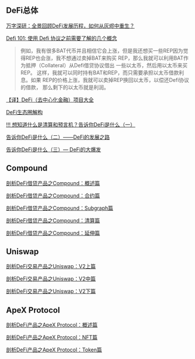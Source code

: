 ## DeFi总体
[万字深研：全景回顾DeFi发展历程，如何从灰烬中重生？](https://www.odaily.news/post/5181535)

[Defi 101: 使用 Defi 协议之前需要了解的几个概念](https://learnblockchain.cn/article/1181)
>例如，我有很多BAT代币并且相信它会上涨，但是我还想买一些REP因为觉得REP也会涨，我不想通过卖掉BAT来购买 REP，那么我就可以利用BAT作为抵押（Collateral）从Defi借贷协议借出 一些以太币，然后用以太币来买REP。
>这样，我就可以同时持有BAT和REP，而只需要承担以太币借款利息。如果 REP的价格上涨，我就可以卖掉REP换回以太币，以偿还Defi协议的借款， 那么剩下的以太币就是利润。

[【译】DeFi（去中心化金融）项目大全](https://learnblockchain.cn/article/1185)

[DeFi生态圈解构](https://learnblockchain.cn/article/676)

[!!! 想知道什么是清算和预言机？告诉你DeFi是什么（一）](https://learnblockchain.cn/article/2558)

[告诉你DeFi是什么（二）——DeFi的发展之路](https://learnblockchain.cn/article/2559)

[告诉你DeFi是什么（三）— DeFi的大爆发](https://learnblockchain.cn/article/2583)

## Compound
[剖析DeFi借贷产品之Compound：概述篇](https://learnblockchain.cn/article/2593)

[剖析DeFi借贷产品之Compound：合约篇](https://learnblockchain.cn/article/2618)

[剖析DeFi借贷产品之Compound：Subgraph篇](https://learnblockchain.cn/article/2632)

[剖析DeFi借贷产品之Compound：清算篇](https://learnblockchain.cn/article/2643)

[剖析DeFi借贷产品之Compound：延伸篇](https://learnblockchain.cn/article/2711)

## Uniswap
[剖析DeFi交易产品之Uniswap：V2上篇](https://learnblockchain.cn/article/2824)

[剖析DeFi交易产品之Uniswap：V2中篇](https://learnblockchain.cn/article/3047)

[剖析DeFi交易产品之Uniswap：V2下篇](https://learnblockchain.cn/article/3100)

## ApeX Protocol
[剖析DeFi产品之ApeX Protocol：概述篇](https://learnblockchain.cn/article/3898)

[剖析DeFi产品之ApeX Protocol：NFT篇](https://learnblockchain.cn/article/3899)

[剖析DeFi产品之ApeX Protocol：Token篇](https://learnblockchain.cn/article/3900)
